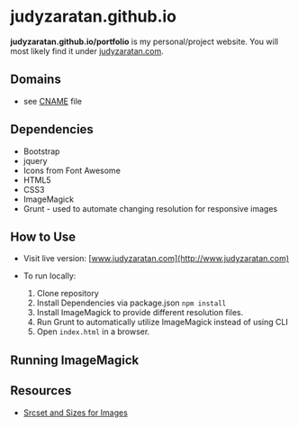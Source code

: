 judyzaratan.github.io
======
**judyzaratan.github.io/portfolio** is my personal/project website. You will most likely find it under [judyzaratan.com](http://www.judyzaratan.com).

## Domains
* see [CNAME](https://github.com/judyzaratan/portfolio/blob/master/CNAME) file

## Dependencies
* Bootstrap
* jquery
* Icons from Font Awesome
* HTML5
* CSS3
* ImageMagick
* Grunt - used to automate changing resolution for responsive images

## How to Use ##
* Visit live version: [www.judyzaratan.com](http://www.judyzaratan.com)

* To run locally:
  1. Clone repository
  2. Install Dependencies via package.json
    `npm install`
  3. Install ImageMagick to provide different resolution files.  
  4. Run Grunt to automatically utilize ImageMagick instead of using CLI
  5. Open `index.html` in a browser.

## Running ImageMagick


## Resources
* [Srcset and Sizes for Images](https://ericportis.com/posts/2014/srcset-sizes/)
